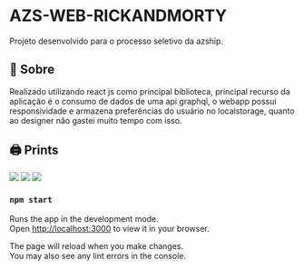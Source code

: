 # AZS-WEB-RICKANDMORTY

Projeto desenvolvido para o processo seletivo da azship.

## :dart: Sobre

Realizado utilizando react js como principal biblioteca, principal recurso da aplicação é o consumo de dados de uma api graphql, o webapp possui responsividade e armazena preferências do usuário no localstorage, quanto ao designer não gastei muito tempo com isso.

## :printer: Prints
<img src="https://user-images.githubusercontent.com/80063365/165118329-371db9ce-23d7-4439-b1f4-8cd59c033dd2.png" />
<img src="https://user-images.githubusercontent.com/80063365/165118405-4d20db09-fe12-45ec-a31f-adc1ae656d96.png" />
<img src="https://user-images.githubusercontent.com/80063365/165118460-465183eb-e940-4ace-baec-94c0b3c68aa8.png" />

### `npm start`

Runs the app in the development mode.\
Open [http://localhost:3000](http://localhost:3000) to view it in your browser.

The page will reload when you make changes.\
You may also see any lint errors in the console.

